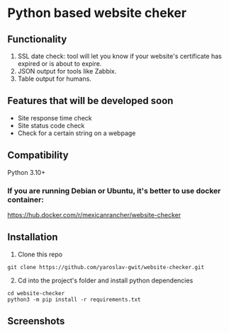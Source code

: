 # Python based website cheker
## Functionality
1. SSL date check: tool will let you know if your website's certificate has expired or is about to expire.
2. JSON output for tools like Zabbix.
3. Table output for humans.

## Features that will be developed soon
- Site response time check
- Site status code check
- Check for a certain string on a webpage

## Compatibility
Python 3.10+

### If you are running Debian or Ubuntu, it's better to use docker container:
https://hub.docker.com/r/mexicanrancher/website-checker

## Installation
1. Clone this repo
```
git clone https://github.com/yaroslav-gwit/website-checker.git
```
2. Cd into the project's folder and install python dependencies
```
cd website-checker
python3 -m pip install -r requirements.txt
```

## Screenshots

